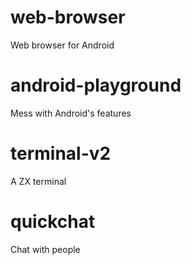 # web-browser
Web browser for Android
# android-playground
Mess with Android's features
# terminal-v2
A ZX terminal
# quickchat
Chat with people
